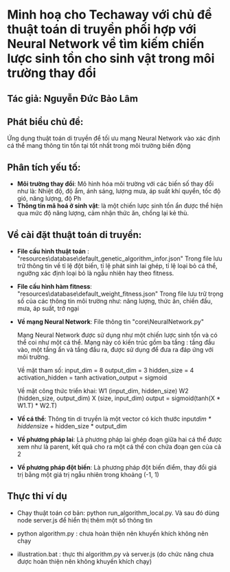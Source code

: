# Minh hoạ cho Techaway với chủ đề thuật toán di truyền phối hợp với Neural Network về tìm kiếm chiến lược sinh tồn cho sinh vật trong môi trường thay đổi

## Tác giả: Nguyễn Đức Bảo Lâm

## Phát biểu chủ đề:

Ứng dụng thuật toán di truyền để tối ưu mạng Neural Network vào xác định cá thể mang thông tin tồn tại tốt nhất
trong môi trường biến động

## Phân tích yếu tố:

- **Môi trường thay đổi**: Mô hình hóa môi trường với các biến số thay đổi như là: Nhiệt độ, độ ẩm, ánh sáng, lượng mưa, áp suất khí quyển, tốc độ gió, năng lượng, độ Ph
- **Thông tin mã hoá ở sinh vật**: là một chiến lược sinh tồn ẩn được thể hiện qua mức độ năng lượng, cảm nhận thức ăn, chống lại kẻ thù.

## Về cài đặt thuật toán di truyền:

- **File cấu hình thuật toán** : "resources\database\default_genetic_algorithm_infor.json"
  Trong file lưu trữ thông tin về tỉ lệ đột biến, tỉ lệ phát sinh lai ghép, tỉ lệ loại bỏ cá thể, ngưỡng xác định loại bỏ là ngẫu nhiên hay theo fitness.

- **File cấu hình hàm fitness**: "resources\database\default_weight_fitness.json"
  Trong file lưu trữ trọng số của các thông tin môi trường như: năng lượng, thức ăn, chiến đấu, mưa, áp suất, trở ngại

- **Về mạng Neural Network**:
  File thông tin "core\NeuralNetwork.py"

  Mạng Neural Network được sử dụng như một chiến lược sinh tồn và có thể coi như một cá thể. Mạng này có kiến trúc gồm ba tầng : tầng đầu vào, một tầng ẩn và tầng đầu ra, được sử dụng để đưa ra đáp ứng với môi trường.

  Về mặt tham số:
  input_dim = 8
  output_dim = 3
  hidden_size = 4
  activation_hidden = tanh
  activation_output = sigmoid

  Về mặt công thức triển khai:
  W1 (input_dim, hidden_size)
  W2 (hidden_size, output_dim)
  X (size, input_dim)
  output = sigmoid(tanh(X \* W1.T) \* W2.T)

- **Về cá thể**: Thông tin di truyền là một vector có kích thước input*dim * hidden*size + hidden_size * output_dim

- **Về phương pháp lai**: Là phương pháp lai ghép đoạn giữa hai cá thể được xem như là parent, kết quả cho ra một cá thể con chứa đoạn gen của cả 2

- **Về phương pháp đột biến**: Là phương pháp đột biến điểm, thay đổi giá trị bằng một giá trị ngẫu nhiên trong khoảng (-1, 1)

## Thực thi ví dụ

- Chạy thuật toán cơ bản: python run_algorithm_local.py. Và sau đó dùng node server.js để hiển thị thêm một số thông tin

- python algorithm.py : chưa hoàn thiện nên khuyến khích không nên chạy

- illustration.bat : thực thi algorithm.py và server.js (do chức năng chưa được hoàn thiện nên không khuyến khích chạy)
